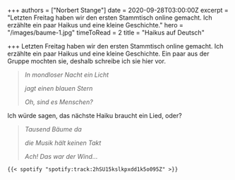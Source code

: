 +++
authors = ["Norbert Stange"]
date = 2020-09-28T03:00:00Z
excerpt = "Letzten Freitag haben wir den ersten Stammtisch online gemacht.  Ich erzählte ein paar Haikus und eine kleine Geschichte."
hero = "/images/baume-1.jpg"
timeToRead = 2
title = "Haikus auf Deutsch"

+++
Letzten Freitag haben wir den ersten Stammtisch online gemacht.  Ich erzählte ein paar Haikus und eine kleine Geschichte. Ein paar aus der Gruppe mochten sie, deshalb schreibe ich sie hier vor.

> _In mondloser Nacht ein Licht_
>
> _jagt einen blauen Stern_
>
> _Oh, sind es Menschen?_

Ich würde sagen, das nächste Haiku braucht ein Lied, oder?

> _Tausend Bäume da_
>
> _die Musik hält keinen Takt_
>
> _Ach! Das war der Wind..._

    {{< spotify "spotify:track:2hSU15kslkpxdd1k5o095Z" >}}